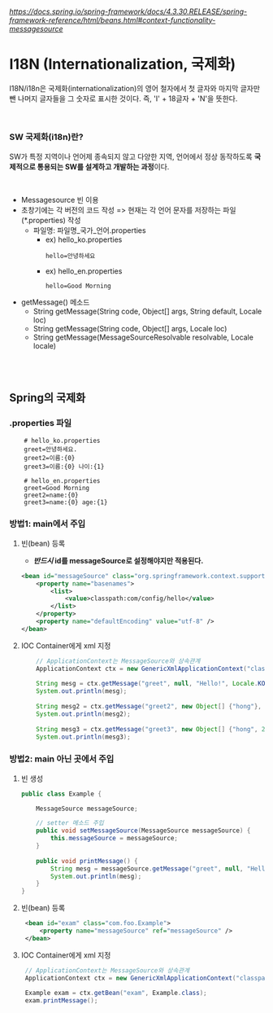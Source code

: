 ###### https://docs.spring.io/spring-framework/docs/4.3.30.RELEASE/spring-framework-reference/html/beans.html#context-functionality-messagesource

# I18N (Internationalization, 국제화)
I18N/i18n은 국제화(internationalization)의 영어 철자에서 첫 글자와 마지막 글자만 뺀 나머지 글자들을 그 숫자로 표시한 것이다. 즉, 'I' + 18글자 + 'N'을 뜻한다.

<br>

### SW 국제화(i18n)란?
SW가 특정 지역이나 언어제 종속되지 않고 다양한 지역, 언어에서 정상 동작하도록 **국제적으로 통용되는 SW를 설계하고 개발하는 과정**이다.

<br>

- Messagesource 빈 이용
- 초창기에는 각 버전의 코드 작성 => 현재는 각 언어 문자를 저장하는 파일(*.properties) 작성
    - 파일명: 파일명_국가_언어.properties
        - ex) hello_ko.properties
            ```properties
            hello=안녕하세요
            ```  
        - ex) hello_en.properties 
            ```properties
            hello=Good Morning
            ```  
- getMessage() 메소드
  - String getMessage(String code, Object[] args, String default, Locale loc)
  - String getMessage(String code, Object[] args, Locale loc)
  - String getMessage(MessageSourceResolvable resolvable, Locale locale)
  
  
<br><br>

## Spring의 국제화
### .properties 파일
```properties
    # hello_ko.properties
    greet=안녕하세요.
    greet2=이름:{0}
    greet3=이름:{0} 나이:{1}
```
```properties
    # hello_en.properties
    greet=Good Morning
    greet2=name:{0}
    greet3=name:{0} age:{1}
```

### 방법1: main에서 주입
1. 빈(bean) 등록
   - **_반드시_ id를 messageSource로 설정해야지만 적용된다.**
    ```xml
	<bean id="messageSource" class="org.springframework.context.support.ReloadableResourceBundleMessageSource">
		<property name="basenames">
			<list>
				<value>classpath:com/config/hello</value>
			</list>
		</property>
		<property name="defaultEncoding" value="utf-8" />
	</bean>
    ```

2. IOC Container에게 xml 지정
    ```java
        // ApplicationContext는 MessageSource와 상속관계
        ApplicationContext ctx = new GenericXmlApplicationContext("classpath:com/config/user.xml");
            
        String mesg = ctx.getMessage("greet", null, "Hello!", Locale.KOREA);
        System.out.println(mesg);
            
        String mesg2 = ctx.getMessage("greet2", new Object[] {"hong"}, "Hello!", Locale.KOREA);
        System.out.println(mesg2);
            
        String mesg3 = ctx.getMessage("greet3", new Object[] {"hong", 20}, "Hello!", Locale.KOREA);
        System.out.println(mesg3);
    ```

### 방법2: main 아닌 곳에서 주입
1. 빈 생성
    ```java
    public class Example {
	
        MessageSource messageSource;

        // setter 메소드 주입
        public void setMessageSource(MessageSource messageSource) {
            this.messageSource = messageSource;
        }
        
        public void printMessage() {
            String mesg = messageSource.getMessage("greet", null, "Hello!", Locale.KOREA);
            System.out.println(mesg);
        }
    }
    ```
2. 빈(bean) 등록
   ```xml
    <bean id="exam" class="com.foo.Example">
		<property name="messageSource" ref="messageSource" />
	</bean>
   ```

3. IOC Container에게 xml 지정
   ```java
    // ApplicationContext는 MessageSource와 상속관계
	ApplicationContext ctx = new GenericXmlApplicationContext("classpath:com/config/user.xml");
		
	Example exam = ctx.getBean("exam", Example.class);
	exam.printMessage();
   ```